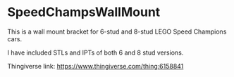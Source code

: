 # SpeedChampsWallMount
This is a wall mount bracket for 6-stud and 8-stud LEGO Speed Champions cars. 

I have included STLs and IPTs of both 6 and 8 stud versions.

Thingiverse link:
https://www.thingiverse.com/thing:6158841
